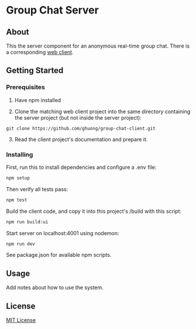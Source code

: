 # Group Chat Server

## About

This the server component for an anonymous real-time group chat. There is a corresponding [web client](https://github.com/ghuong/group-chat-client).

## Getting Started

### Prerequisites

1. Have npm installed

2. Clone the matching web client project into the same directory containing the server project (but not inside the server project):

```git
git clone https://github.com/ghuong/group-chat-client.git
```

3. Read the client project's documentation and prepare it.

### Installing

First, run this to install dependencies and configure a .env file:

```bash
npm setup
```

Then verify all tests pass:

```bash
npm test
```

Build the client code, and copy it into this project's /build with this script:

```bash
npm run build:ui
```

Start server on localhost:4001 using nodemon:

```bash
npm run dev
```

See package.json for available npm scripts.

## Usage

Add notes about how to use the system.

## License

[MIT License](https://github.com/ghuong/simmud/blob/main/LICENSE)
